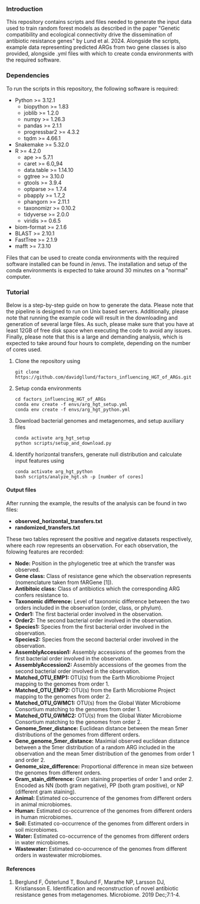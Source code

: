 ### Introduction
This repository contains scripts and files needed to generate the input data used to train random forest models as described in the paper "Genetic compatibility and ecological connectivity drive the dissemination of antibiotic resistance genes" by Lund et al. 2024. Alongside the scripts, example data representing predicted ARGs from two gene classes is also provided, alongside .yml files with which to create conda environments with the required software. 

### Dependencies
To run the scripts in this repository, the following software is required:
- Python >= 3.12.1
    - biopython >= 1.83
    - joblib >= 1.2.0
    - numpy >= 1.26.3
    - pandas >= 2.1.1
    - progressbar2 >= 4.3.2
    - tqdm >= 4.66.1
- Snakemake >= 5.32.0
- R >= 4.2.0
    - ape >= 5.7.1
    - caret >= 6.0_94
    - data.table >= 1.14.10
    - ggtree >= 3.10.0
    - gtools >= 3.9.4
    - optparse >= 1.7.4
    - pbapply >= 1.7_2
    - phangorn >= 2.11.1
    - taxonomizr >= 0.10.2
    - tidyverse >= 2.0.0
    - viridis >= 0.6.5
- biom-format >= 2.1.6
- BLAST >= 2.10.1
- FastTree >= 2.1.9
- mafft >= 7.3.10

Files that can be used to create conda environments with the required software installed can be found in /envs. The installation and setup of the conda environments is expected to take around 30 minutes on a "normal" computer.

### Tutorial
Below is a step-by-step guide on how to generate the data. Please note that the pipeline is designed to run on Unix based servers. Additionally, please note that running the example code will result in the downloading and generation of several large files. As such, please make sure that you have at least 12GB of free disk space when executing the code to avoid any issues. Finally, please note that this is a large and demanding analysis, which is expected to take around four hours to complete, depending on the number of cores used.

1. Clone the repository using
    ```
    git clone https://github.com/davidgllund/factors_influencing_HGT_of_ARGs.git
    ```

2. Setup conda environments
    ```
    cd factors_influencing_HGT_of_ARGs
    conda env create -f envs/arg_hgt_setup.yml
    conda env create -f envs/arg_hgt_python.yml
    ```
3. Download bacterial genomes and metagenomes, and setup auxiliary files
   ```
   conda activate arg_hgt_setup
   python scripts/setup_and_download.py
   ```
    
4. Identify horizontal transfers, generate null distribution and calculate input features using
    ```
    conda activate arg_hgt_python
    bash scripts/analyze_hgt.sh -p [number of cores]
    ```

#### Output files
After running the example, the results of the analysis can be found in two files:
- **observed_horizontal_transfers.txt**
- **randomized_transfers.txt**

These two tables represent the positive and negative datasets respectively, where each row represents an observation. For each observation, the folowing features are recorded:
- **Node:** Position in the phylogenetic tree at which the transfer was observed.
- **Gene class:** Class of resistance gene which the observation represents (nomenclature taken from fARGene [1]).
- **Antibitoic class:** Class of antibiotics which the corresponding ARG confers resistance to.
- **Taxonomic difference:** Level of taxonomic difference between the two orders included in the observation (order, class, or phylum).
- **Order1:** The first bacterial order involved in the observation.
- **Order2:** The second bacterial order involved in the observation.
- **Species1:** Species from the first bacterial order involved in the observation.
- **Species2:** Species from the second bacterial order involved in the observation.
- **AssemblyAccession1:** Assembly accessions of the geomes from the first bacterial order involved in the observation.
- **AssemblyAccession2:** Assembly accessions of the geomes from the second bacterial order involved in the observation.
- **Matched_OTU_EMP1:** OTU(s) from the Earth Microbiome Project mapping to the genomes from order 1.
- **Matched_OTU_EMP2:** OTU(s) from the Earth Microbiome Project mapping to the genomes from order 2.
- **Matched_OTU_GWMC1:** OTU(s) from the Global Water Microbiome Consortium matching to the genomes from order 1.
- **Matched_OTU_GWMC2:** OTU(s) from the Global Water Microbiome Consortium matching to the genomes from order 2.
- **Genome_5mer_distance:** Euclidean distance between the mean 5mer distributions of the genomes from different orders.
- **Gene_genome_5mer_distance:** Maximial observed euclidean distance between a the 5mer distribution of a random ARG included in the observation and the mean 5mer distribution of the genomes from order 1 and order 2.
- **Genome_size_difference:** Proportional difference in mean size between the genomes from different orders.
- **Gram_stain_difference:** Gram staining properties of order 1 and order 2. Encoded as NN (both gram negative), PP (both gram positive), or NP (different gram staining).
- **Animal:** Estimated co-occurrence of the genomes from different orders in animal microbiomes.
- **Human:** Estimated co-occurrence of the genomes from different orders in human microbiomes.
- **Soil:** Estimated co-occurrence of the genomes from different orders in soil microbiomes.
- **Water:** Estimated co-occurrence of the genomes from different orders in water microbiomes.
- **Wastewater:** Estimated co-occurrence of the genomes from different orders in wastewater microbiomes.

#### References
1. Berglund F, Österlund T, Boulund F, Marathe NP, Larsson DJ, Kristiansson E. Identification and reconstruction of novel antibiotic resistance genes from metagenomes. Microbiome. 2019 Dec;7:1-4.
